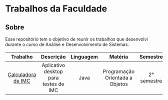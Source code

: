 # Trabalhos da Faculdade 

## Sobre 

Esse repositório tem o objetivo de reunir os trabalhos que desenvolvi durante o curso de Análise e Desenvolvimento de Sistemas. 

|   Trabalho   |    Descrição   |   Linguagem   |   Matéria  |    Semestre   |
| :---:        |     :---:      |     :---:     |    :---:   |     :---:     |
| [Calculadora de IMC](https://github.com/mellonatalia/calculadora-imc) | Aplicativo desktop para testes de IMC | Java | Programação Orientada a Objetos | 2° semestre |

